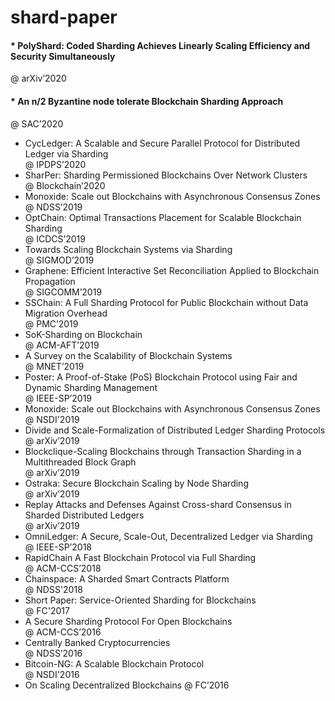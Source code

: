 # shard-paper
#### * PolyShard: Coded Sharding Achieves Linearly Scaling Efficiency and Security Simultaneously<br> 
@ arXiv’2020
#### * An n/2 Byzantine node tolerate Blockchain Sharding Approach<br>
@ SAC’2020
* CycLedger: A Scalable and Secure Parallel Protocol for Distributed Ledger via Sharding<br>
@ IPDPS’2020
* SharPer: Sharding Permissioned Blockchains Over Network Clusters<br> 
@ Blockchain’2020
* Monoxide: Scale out Blockchains with Asynchronous Consensus Zones<br> 
@ NDSS’2019
* OptChain: Optimal Transactions Placement for Scalable Blockchain Sharding<br> 
@ ICDCS’2019
* Towards Scaling Blockchain Systems via Sharding<br> 
@ SIGMOD’2019
* Graphene: Efficient Interactive Set Reconciliation Applied to Blockchain Propagation<br> 
@ SIGCOMM’2019
* SSChain: A Full Sharding Protocol for Public Blockchain without Data Migration Overhead<br> 
@ PMC’2019
* SoK-Sharding on Blockchain<br> 
@ ACM-AFT’2019
* A Survey on the Scalability of Blockchain Systems<br> 
@  MNET’2019
* Poster: A Proof-of-Stake (PoS) Blockchain Protocol using Fair and Dynamic Sharding Management<br> 
@ IEEE-SP’2019
* Monoxide: Scale out Blockchains with Asynchronous Consensus Zones<br> 
@ NSDI'2019
* Divide and Scale-Formalization of Distributed Ledger Sharding Protocols<br> 
@ arXiv’2019
* Blockclique-Scaling Blockchains through Transaction Sharding in a Multithreaded Block Graph<br> 
@ arXiv’2019
* Ostraka: Secure Blockchain Scaling by Node Sharding<br> 
@ arXiv’2019
* Replay Attacks and Defenses Against Cross-shard Consensus in Sharded Distributed Ledgers<br> 
@ arXiv’2019
* OmniLedger: A Secure, Scale-Out, Decentralized Ledger via Sharding<br> 
@ IEEE-SP’2018
* RapidChain A Fast Blockchain Protocol via Full Sharding<br> 
@ ACM-CCS’2018
* Chainspace: A Sharded Smart Contracts Platform<br> 
@ NDSS'2018
* Short Paper: Service-Oriented Sharding for Blockchains<br> 
@ FC'2017
* A Secure Sharding Protocol For Open Blockchains<br> 
@ ACM-CCS’2016
* Centrally Banked Cryptocurrencies<br> 
@ NDSS’2016
* Bitcoin-NG: A Scalable Blockchain Protocol<br>
@ NSDI'2016
* On Scaling Decentralized Blockchains @ FC’2016
